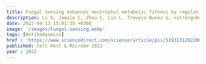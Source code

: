 ```yaml
---
title: Fungal sensing enhances neutrophil metabolic fitness by regulating antifungal Glut1 activity
description: Li D, Jawale C, Zhou C, Lin L, Trevejo-Nunez G, <strong>Rahman S</strong>, Mullet S, <strong>Das J</strong>, Wendell S, Delgoffe G, Lionakis M, Gaffen S, Biswas P, Dubey S, Eichberg M
date: 2022-04-13 15:01:35 +0300
image: '/images/Fungal-sensing.webp'
tags: [Antibodyomics]
href : 'https://www.sciencedirect.com/science/article/pii/S1931312822001032?via%3Dihub'
published: Cell Host & Microbe 2022
year : 2022
---
```

